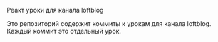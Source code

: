 Реакт уроки для канала loftblog

Это репозиторий содержит коммиты к урокам для канала loftblog. Каждый коммит это отдельный урок.
